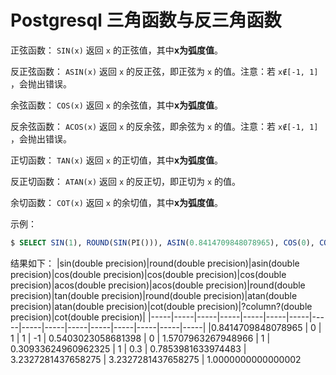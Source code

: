 # Postgresql 三角函数与反三角函数

正弦函数： `SIN(x)` 返回 `x` 的正弦值，其中**x为弧度值**。

反正弦函数： `ASIN(x)` 返回 `x` 的反正弦，即正弦为 `x` 的值。注意：若 `x∉[-1, 1]` ，会抛出错误。

余弦函数： `COS(x)` 返回 `x` 的余弦值，其中**x为弧度值**。

反余弦函数： `ACOS(x)` 返回 `x` 的反余弦，即余弦为 `x` 的值。注意：若 `x∉[-1, 1]` ，会抛出错误。

正切函数： `TAN(x)` 返回 `x` 的正切值，其中**x为弧度值**。

反正切函数： `ATAN(x)` 返回 `x` 的反正切，即正切为 `x` 的值。

余切函数： `COT(x)` 返回 `x` 的余切值，其中**x为弧度值**。

示例：

``` sql
$ SELECT SIN(1), ROUND(SIN(PI())), ASIN(0.8414709848078965), COS(0), COS(PI()), COS(1), ACOS(1), ACOS(0), ROUND(ACOS(0.5403023058681398)), TAN(0.3), ROUND(TAN(PI()/4)), ATAN(0.30933624960962325), ATAN(1), COT(0.3), 1/TAN(0.3), COT(PI()/4);
```

结果如下：
|sin(double precision)|round(double precision)|asin(double precision)|cos(double precision)|cos(double precision)|cos(double precision)|acos(double precision)|acos(double precision)|round(double precision)|tan(double precision)|round(double precision)|atan(double precision)|atan(double precision)|cot(double precision)|?column?(double precision)|cot(double precision)|
|-----|-----|-----|-----|-----|-----|-----|-----|-----|-----|-----|-----|-----|-----|-----|-----|
|0.8414709848078965 |     0 |    1 |   1 |  -1 | 0.5403023058681398 |    0 | 1.5707963267948966 |     1 | 0.30933624960962325 |     1 |  0.3 | 0.7853981633974483 | 3.2327281437658275 | 3.2327281437658275 | 1.0000000000000002
